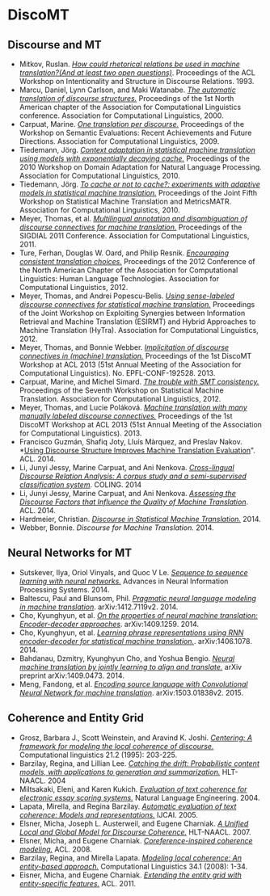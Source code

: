 # DiscoMT #

## Discourse and MT ##

- Mitkov, Ruslan. *[How could rhetorical relations be used in machine translation?(And at least two open questions)](http://www.aclweb.org/anthology/W93-0223.pdf)*. Proceedings of the ACL Workshop on Intentionality and Structure in Discourse Relations. 1993.
- Marcu, Daniel, Lynn Carlson, and Maki Watanabe. *[The automatic translation of discourse structures.](http://ucrel.lancs.ac.uk/acl/A/A00/A00-2002.pdf)* Proceedings of the 1st North American chapter of the Association for Computational Linguistics conference. Association for Computational Linguistics, 2000.
- Carpuat, Marine. *[One translation per discourse.](http://www.seas.gwu.edu/~mtdiab/files/publications/refereed/49.pdf#page=31)* Proceedings of the Workshop on Semantic Evaluations: Recent Achievements and Future Directions. Association for Computational Linguistics, 2009.
- Tiedemann, Jörg. *[Context adaptation in statistical machine translation using models with exponentially decaying cache.](http://www.aclweb.org/anthology/W10-2602)* Proceedings of the 2010 Workshop on Domain Adaptation for Natural Language Processing. Association for Computational Linguistics, 2010.
- Tiedemann, Jörg. *[To cache or not to cache?: experiments with adaptive models in statistical machine translation.](https://www.aclweb.org/anthology/W/W10/W10-1728.pdf)* Proceedings of the Joint Fifth Workshop on Statistical Machine Translation and MetricsMATR. Association for Computational Linguistics, 2010.
- Meyer, Thomas, et al. *[Multilingual annotation and disambiguation of discourse connectives for machine translation.](http://infoscience.epfl.ch/record/165909/files/Meyer_SIGDIAL_2011.pdf)* Proceedings of the SIGDIAL 2011 Conference. Association for Computational Linguistics, 2011.
- Ture, Ferhan, Douglas W. Oard, and Philip Resnik. *[Encouraging consistent translation choices.](http://terpconnect.umd.edu/~oard/pdf/naacl12.pdf)* Proceedings of the 2012 Conference of the North American Chapter of the Association for Computational Linguistics: Human Language Technologies. Association for Computational Linguistics, 2012.
- Meyer, Thomas, and Andrei Popescu-Belis. *[Using sense-labeled discourse connectives for statistical machine translation.](http://infoscience.epfl.ch/record/192529/files/Meyer_EACL2012-HYTRA_2012.pdf)* Proceedings of the Joint Workshop on Exploiting Synergies between Information Retrieval and Machine Translation (ESIRMT) and Hybrid Approaches to Machine Translation (HyTra). Association for Computational Linguistics, 2012.
- Meyer, Thomas, and Bonnie Webber. *[Implicitation of discourse connectives in (machine) translation.](http://infoscience.epfl.ch/record/192528/files/Meyer_DISCOMT_2013.pdf)* Proceedings of the 1st DiscoMT Workshop at ACL 2013 (51st Annual Meeting of the Association for Computational Linguistics). No. EPFL-CONF-192528. 2013.
- Carpuat, Marine, and Michel Simard. *[The trouble with SMT consistency.](http://www.aclweb.org/anthology/W12-3156)* Proceedings of the Seventh Workshop on Statistical Machine Translation. Association for Computational Linguistics, 2012.
- Meyer, Thomas, and Lucie Poláková. *[Machine translation with many manually labeled discourse connectives.](http://infoscience.epfl.ch/record/192526/files/Meyer_DISCOMT-2_2013.pdf)* Proceedings of the 1st DiscoMT Workshop at ACL 2013 (51st Annual Meeting of the Association for Computational Linguistics). 2013.
- Francisco Guzmán, Shafiq Joty, Lluís Màrquez, and Preslav Nakov. *[Using Discourse Structure Improves Machine Translation Evaluation](http://www.aclweb.org/anthology/P/P14/P14-1065.pdf)". ACL. 2014.
- Li, Junyi Jessy, Marine Carpuat, and Ani Nenkova. *[Cross-lingual Discourse Relation Analysis: A corpus study and a semi-supervised classification system](http://www.aclweb.org/anthology/C14-1055)*. COLING. 2014
- Li, Junyi Jessy, Marine Carpuat, and Ani Nenkova. *[Assessing the Discourse Factors that Influence the Quality of Machine Translation](http://www.seas.upenn.edu/~ljunyi/papers/discourse_mt.pdf)*. ACL. 2014.
- Hardmeier, Christian. *[Discourse in Statistical Machine Translation.](http://www.diva-portal.org/smash/get/diva2:714202/FULLTEXT01.pdf)* 2014.
- Webber, Bonnie. *Discourse for Machine Translation.* 2014.

## Neural Networks for MT ##

- Sutskever, Ilya, Oriol Vinyals, and Quoc V Le. *[Sequence to sequence learning with neural networks.](http://papers.nips.cc/paper/5346-sequence-to-sequence-learning-with-neural-networks.pdf)* Advances in Neural Information Processing Systems. 2014.
- Baltescu, Paul and Blunsom, Phil. *[Pragmatic neural language modeling in machine translation](http://arxiv.org/pdf/1412.7119v2.pdf)*. arXiv:1412.7119v2. 2014.
- Cho, Kyunghyun, et al. *[On the properties of neural machine translation: Encoder-decoder approaches](http://arxiv.org/pdf/1409.1259.pdf)*. arXiv:1409.1259. 2014.
- Cho, Kyunghyun, et al. *[Learning phrase representations using RNN encoder-decoder for statistical machine translation.](http://arxiv.org/pdf/1406.1078)*. arXiv:1406.1078. 2014.
- Bahdanau, Dzmitry, Kyunghyun Cho, and Yoshua Bengio. *[Neural machine translation by jointly learning to align and translate.](http://arxiv.org/pdf/1409.0473)* arXiv preprint arXiv:1409.0473. 2014.
- Meng, Fandong, et al. *[Encoding source language with Convolutional Neural Network for machine translation](http://arxiv-web3.library.cornell.edu/pdf/1503.01838v2.pdf)*. arXiv:1503.01838v2. 2015.

## Coherence and Entity Grid ##

- Grosz, Barbara J., Scott Weinstein, and Aravind K. Joshi. *[Centering: A framework for modeling the local coherence of discourse.](http://dl.acm.org/citation.cfm?id=211198)* Computational linguistics 21.2 (1995): 203-225.
- Barzilay, Regina, and Lillian Lee. *[Catching the drift: Probabilistic content models, with applications to generation and summarization.](http://arxiv.org/pdf/cs/0405039.pdf)* HLT-NAACL. 2004
- Miltsakaki, Eleni, and Karen Kukich. *[Evaluation of text coherence for electronic essay scoring systems.](http://citeseerx.ist.psu.edu/viewdoc/download?doi=10.1.1.386.847&rep=rep1&type=pdf)* Natural Language Engineering. 2004.
- Lapata, Mirella, and Regina Barzilay. *[Automatic evaluation of text coherence: Models and representations.](http://ijcai.org/Past%20Proceedings/IJCAI-05/PDF/0505.pdf)* IJCAI. 2005.
- Elsner, Micha, Joseph L. Austerweil, and Eugene Charniak. *[A Unified Local and Global Model for Discourse Coherence.](http://www.aclweb.org/website/old_anthology/N/N07/N07-1055.pdf)* HLT-NAACL. 2007.
- Elsner, Micha, and Eugene Charniak. *[Coreference-inspired coherence modeling.](http://www.aclweb.org/anthology/P08-2011)* ACL. 2008.
- Barzilay, Regina, and Mirella Lapata. *[Modeling local coherence: An entity-based approach.](http://www.research.ed.ac.uk/portal/files/7703202/J08_1001.pdf)* Computational Linguistics 34.1 (2008): 1-34.
- Eisner, Micha, and Eugene Charniak. *[Extending the entity grid with entity-specific features.](http://aclweb.org/anthology/P/P11/P11-2022.pdf)* ACL. 2011.

